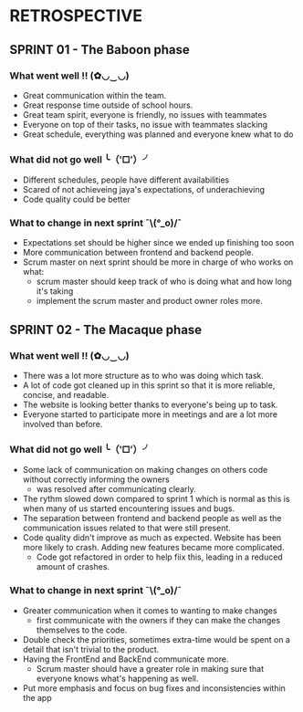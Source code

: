# RETROSPECTIVE

## SPRINT 01 - The Baboon phase

### What went well !! (✿◡‿◡)

+ Great communication within the team.
+ Great response time outside of school hours.
+ Great team spirit, everyone is friendly, no issues with teammates
+ Everyone on top of their tasks, no issue with teammates slacking
+ Great schedule, everything was planned and everyone knew what to do

### What did not go well ╰（‵□′）╯

+ Different schedules, people have different availabilities
+ Scared of not achieveing jaya's expectations, of underachieving
+ Code quality could be better

### What to change in next sprint ¯\\(°_o)/¯

+ Expectations set should be higher since we ended up finishing too soon
+ More communication between frontend and backend people.
+ Scrum master on next sprint should be more in charge of who works on what:
  + scrum master should keep track of who is doing what and how long it's taking
  + implement the scrum master and product owner roles more.

## SPRINT 02 - The Macaque phase

### What went well !! (✿◡‿◡)

+ There was a lot more structure as to who was doing which task.
+ A lot of code got cleaned up in this sprint so that it is more reliable, concise, and readable.
+ The website is looking better thanks to everyone's being up to task.
+ Everyone started to participate more in meetings and are a lot more involved than before.

### What did not go well ╰（‵□′）╯

+ Some lack of communication on making changes on others code without correctly informing the owners
  + was resolved after communicating clearly.
+ The rythm slowed down compared to sprint 1 which is normal as this is when many of us started encountering issues and bugs.
+ The separation between frontend and backend people as well as the communication issues related to that were still present.
+ Code quality didn't improve as much as expected. Website has been more likely to crash. Adding new features became more complicated.
  + Code got refactored in order to help fiix this, leading in a reduced amount of crashes.

### What to change in next sprint ¯\\(°_o)/¯

+ Greater communication when it comes to wanting to make changes
  + first communicate with the owners if they can make the changes themselves to the code.
+ Double check the priorities, sometimes extra-time would be spent on a detail that isn't trivial to the product.
+ Having the FrontEnd and BackEnd communicate more.
  + Scrum master should have a greater role in making sure that everyone knows what's happening as well.
+ Put more emphasis and focus on bug fixes and inconsistencies within the app

